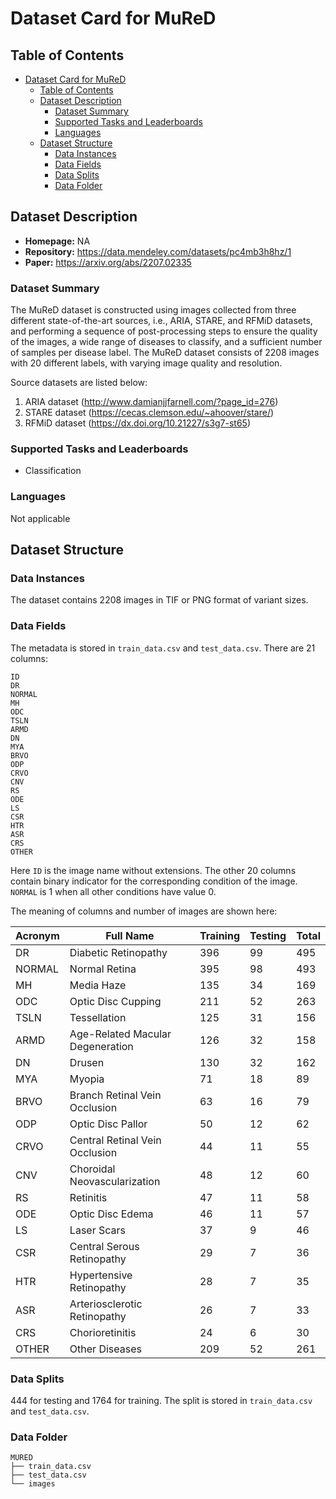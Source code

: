# Dataset Card for MuReD

## Table of Contents
- [Dataset Card for MuReD](#dataset-card-for-mured)
  - [Table of Contents](#table-of-contents)
  - [Dataset Description](#dataset-description)
    - [Dataset Summary](#dataset-summary)
    - [Supported Tasks and Leaderboards](#supported-tasks-and-leaderboards)
    - [Languages](#languages)
  - [Dataset Structure](#dataset-structure)
    - [Data Instances](#data-instances)
    - [Data Fields](#data-fields)
    - [Data Splits](#data-splits)
    - [Data Folder](#data-folder)

## Dataset Description

- **Homepage:** NA
- **Repository:** https://data.mendeley.com/datasets/pc4mb3h8hz/1
- **Paper:** https://arxiv.org/abs/2207.02335

### Dataset Summary

The MuReD dataset is constructed using images collected from three different state-of-the-art sources, i.e., ARIA, STARE, and RFMiD datasets, and performing a sequence of post-processing steps to ensure the quality of the images, a wide range of diseases to classify, and a sufficient number of samples per disease label.
The MuReD dataset consists of 2208 images with 20 different labels, with varying image quality and resolution.

Source datasets are listed below:
1. ARIA dataset (http://www.damianjjfarnell.com/?page_id=276)
2. STARE dataset (https://cecas.clemson.edu/~ahoover/stare/)
3. RFMiD dataset (https://dx.doi.org/10.21227/s3g7-st65)

### Supported Tasks and Leaderboards

- Classification

### Languages

Not applicable

## Dataset Structure

### Data Instances

The dataset contains 2208 images in TIF or PNG format of variant sizes.

### Data Fields

The metadata is stored in `train_data.csv` and `test_data.csv`. There are 21 columns:

```
ID
DR
NORMAL
MH
ODC
TSLN
ARMD
DN
MYA
BRVO
ODP
CRVO
CNV
RS
ODE
LS
CSR
HTR
ASR
CRS
OTHER
```

Here `ID` is the image name without extensions. The other 20 columns contain binary indicator for the corresponding condition of the image. `NORMAL` is 1 when all other conditions have value 0.

The meaning of columns and number of images are shown here:

| Acronym | Full Name                          | Training | Testing    | Total |
|---------|------------------------------------|----------|------------|-------|
| DR      | Diabetic Retinopathy               | 396      | 99         | 495   |
| NORMAL  | Normal Retina                      | 395      | 98         | 493   |
| MH      | Media Haze                         | 135      | 34         | 169   |
| ODC     | Optic Disc Cupping                 | 211      | 52         | 263   |
| TSLN    | Tessellation                       | 125      | 31         | 156   |
| ARMD    | Age-Related Macular Degeneration   | 126      | 32         | 158   |
| DN      | Drusen                             | 130      | 32         | 162   |
| MYA     | Myopia                             | 71       | 18         | 89    |
| BRVO    | Branch Retinal Vein Occlusion      | 63       | 16         | 79    |
| ODP     | Optic Disc Pallor                  | 50       | 12         | 62    |
| CRVO    | Central Retinal Vein Occlusion     | 44       | 11         | 55    |
| CNV     | Choroidal Neovascularization       | 48       | 12         | 60    |
| RS      | Retinitis                          | 47       | 11         | 58    |
| ODE     | Optic Disc Edema                   | 46       | 11         | 57    |
| LS      | Laser Scars                        | 37       | 9          | 46    |
| CSR     | Central Serous Retinopathy         | 29       | 7          | 36    |
| HTR     | Hypertensive Retinopathy           | 28       | 7          | 35    |
| ASR     | Arteriosclerotic Retinopathy       | 26       | 7          | 33    |
| CRS     | Chorioretinitis                    | 24       | 6          | 30    |
| OTHER   | Other Diseases                     | 209      | 52         | 261   |

### Data Splits

444 for testing and 1764 for training. The split is stored in `train_data.csv` and `test_data.csv`.

### Data Folder

```
MURED
├── train_data.csv
├── test_data.csv
└── images
```
